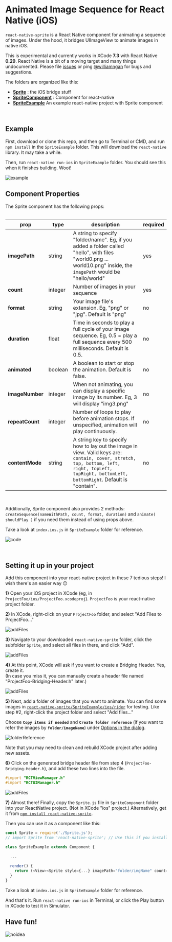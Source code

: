 # Animated Image Sequence for React Native (iOS)
`react-native-sprite` is a React Native component for animating a sequence of images. Under the hood, it bridges UIImageView to animate images in native iOS.

This is experimental and currently works in XCode **7.3** with React Native **0.29**. React Native is a bit of a moving target and many things undocumented. Please file [issues](https://github.com/williamngan/react-native-sprite/issues) or ping [@williamngan](https://twitter.com/williamngan) for bugs and suggestions.  

The folders are organized like this:

- [**Sprite**](./Sprite) : the iOS bridge stuff
- [**SpriteComponent**](./SpriteComponent) : Component for react-native
- [**SpriteExample**](./SpriteExample) An example react-native project with Sprite component

&nbsp;   
   
## Example
First, download or clone this repo, and then go to Terminal or CMD, and run `npm install` in the `SpriteExample` folder. This will download the `react-native` library. It may take a while.

Then, run `react-native run-ios` in `SpriteExample` folder. You should see this when it finishes building. Woot!

![example](./images/demo.gif)



## Component Properties
The Sprite component has the following props:   
&nbsp;   

| prop | type | description | required |
|------|------|-------------|----------|
| **imagePath** | string | A string to specify "folder/name". Eg, if you added a folder called "hello", with files "world0.png ... world10.png" inside, the `imagePath` would be "hello/world"  | yes |
| **count** | integer | Number of images in your sequence | yes |
| **format** | string | Your image file's extension. Eg, "png" or "jpg". Default is "png" | no |
| **duration** | float | Time in seconds to play a full cycle of your image sequence. Eg, 0.5 = play a full sequence every 500 milliseconds. Default is 0.5. | no |
| **animated** | boolean | A boolean to start or stop the animation. Default is false. | no |
| **imageNumber** | integer | When not animating, you can display a specific image by its number. Eg, 3 will display "img3.png" | no |
| **repeatCount** | integer | Number of loops to play before animation stops. If unspecified, animation will play continuously. | no |
| **contentMode** | string | A string key to specify how to lay out the image in view. Valid keys are: `contain, cover, stretch, top, bottom, left, right, topLeft, topRight, bottomLeft, bottomRight`. Default is "contain". | no |

&nbsp;   

Additionally, Sprite component also provides 2 methods: `createSequence(nameWithPath, count, format, duration)` and `animate( shouldPlay )` if you need them instead of using props above.

Take a look at `index.ios.js` in `SpriteExample` folder for reference.   

![code](./images/componentCode.png)
    
&nbsp;

## Setting it up in your project

Add this component into your react-native project in these 7 tedious steps! I wish there's an easier way :expressionless:

**1)** Open your iOS project in XCode (eg, in `ProjectFoo/ios/ProjectFoo.xcodeproj`). `ProjectFoo` is your react-native project folder.

**2)** In XCode, right-click on your `ProjectFoo` folder, and select "Add Files to ProjectFoo..."   
   
![addFiles](./images/addFiles.png)   

**3)** Navigate to your downloaded `react-native-sprite` folder, click the subfolder `Sprite`, and select all files in there, and click "Add".   
   
![addFiles](./images/selectFiles.png)   

**4)** At this point, XCode will ask if you want to create a Bridging Header. Yes, create it.   
(In case you miss it, you can manually create a header file named "ProjectFoo-Bridging-Header.h" later.) 
   
![addFiles](./images/createBridge.png)   

**5)** Next, add a folder of images that you want to animate. You can find some images in [`react-native-sprite/SpriteExample/ios/rider`](./SpriteExample/ios/rider) for testing. Like step #2, right-click the project folder and select "Add files..."   

Choose **`Copy items if needed`** and **`Create folder reference`** (if you want to refer the images by **`folder/imageName`**) under [Options in the dialog](https://developer.apple.com/library/ios/recipes/xcode_help-structure_navigator/articles/Adding_an_Existing_File_or_Folder.html).

![folderReference](./images/createFolderReference.png)

Note that you may need to clean and rebuild XCode project after adding new assets. 

**6)** Click on the generated bridge header file from step 4 (`ProjectFoo-Bridging-Header.h`), and add these two lines into the file.   
   
```objective-c
#import "RCTViewManager.h"
#import "RCTUIManager.h"
```   
   
![addFiles](./images/bridgeHeader.png)   
   
**7)** Almost there! Finally, copy the `Sprite.js` file in `SpriteComponent` folder into your ReactNative project. (Not in XCode "ios" project.) Alternatively, get it from [`npm install react-native-sprite`](https://www.npmjs.com/package/react-native-sprite).

Then you can use it as a component like this:   
   
```javascript
const Sprite = require('./Sprite.js');
// import Sprite from 'react-native-sprite'; // Use this if you install from npm

class SpriteExample extends Component {
  
  ...
  
  render() {
    return (<View><Sprite style={...} imagePath="folder/imgName" count={10} animated={true} /></View>)
  }
}
```
 
Take a look at `index.ios.js` in `SpriteExample` folder for reference.   

And that's it. Run `react-native run-ios` in Terminal, or click the Play button in XCode to test it in Simulator.
&nbsp;    



## Have fun!
![noidea](./images/noIdeaCat.png)
